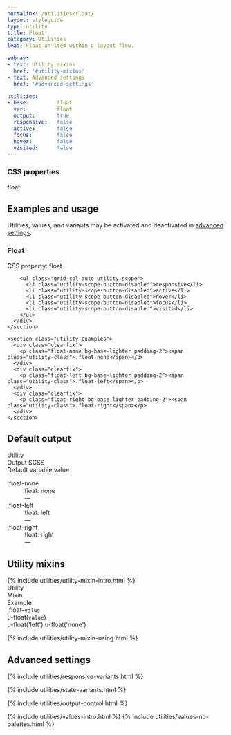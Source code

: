 ```yaml
---
permalink: /utilities/float/
layout: styleguide
type: utility
title: Float
category: Utilities
lead: Float an item within a layout flow.

subnav:
- text: Utility mixins
  href: '#utility-mixins'
- text: Advanced settings
  href: '#advanced-settings'

utilities:
- base:         float
  var:          float
  output:       true
  responsive:   false
  active:       false
  focus:        false
  hover:        false
  visited:      false
---
```


<div class="utilities-properties">
  <h3 class="utilities-property-title">CSS properties</h3>
  <div class="margin-top-1">
    <span class="property utilities-property">float</span>
  </div>
</div>

<section class="utilities-section">

  <div class="grid-row flex-align-center margin-bottom-2">
    <h2 class="grid-col-auto utilities-section-title">Examples and usage</h2>
    <p class="grid-col-fill utilities-section-helper">Utilities, values, and variants may be activated and deactivated in <a href="#advanced-settings" class="text-ink text-no-wrap">advanced settings</a>.</p>
  </div>

  <section class="utility" id="utility-float">
    <section class="utility-title-bar">
      <div class="grid-row flex-align-center">
        <div class="grid-col-fill">
          <h3 class="grid-col-auto utility-title">Float</h3>
          <p class="utility-property">CSS property: <span class="utility-property-code">float</span></p>
        </div>

        <ul class="grid-col-auto utility-scope">
          <li class="utility-scope-button-disabled">responsive</li>
          <li class="utility-scope-button-disabled">active</li>
          <li class="utility-scope-button-disabled">hover</li>
          <li class="utility-scope-button-disabled">focus</li>
          <li class="utility-scope-button-disabled">visited</li>
        </ul>
      </div>
    </section>

    <section class="utility-examples">
      <div class="clearfix">
        <p class="float-none bg-base-lighter padding-2"><span class="utility-class">.float-none</span></p>
      </div>
      <div class="clearfix">
        <p class="float-left bg-base-lighter padding-2"><span class="utility-class">.float-left</span></p>
      </div>
      <div class="clearfix">
        <p class="float-right bg-base-lighter padding-2"><span class="utility-class">.float-right</span></p>
      </div>
    </section>
  </section>
</section>

<section class="utilities-section">
  <h2 class="utilities-section-title">Default output</h2>
  <div class="grid-row font-sans-1 text-bold border-bottom-1px padding-bottom-05 margin-top-2 border-base-light">
    <div class="grid-col-4">Utility</div>
    <div class="grid-col-6">Output SCSS</div>
    <div class="grid-col-2">Default variable value</div>
  </div>
  <dl class="output-list">
    <dt class="output-utility">.float-none</dt>
    <dd class="output-css">float: none</dd>
    <dd class="output-variable">—</dd>
    <dt class="output-utility">.float-left</dt>
    <dd class="output-css">float: left</dd>
    <dd class="output-variable">—</dd>
    <dt class="output-utility">.float-right</dt>
    <dd class="output-css">float: right</dd>
    <dd class="output-variable">—</dd>
  </dl>
</section>

<section id="utility-mixins" class="padding-top-4">
  <h2 class="site-h2 margin-y-0">Utility mixins</h2>
  {% include utilities/utility-mixin-intro.html %}

  <div class="grid-row font-sans-3xs text-bold border-bottom border-base-light padding-bottom-05 margin-top-2 margin-top-3">
    <div class="grid-col-4">Utility</div>
    <div class="grid-col-4">Mixin</div>
    <div class="grid-col-4">Example</div>
  </div>
  <div class="grid-row font-mono-2xs padding-y-1 border-bottom border-base-light">
    <div class="grid-col-4">.float-<code>value</code></div>
    <div class="grid-col-4">u-float(<code>value</code>)</div>
    <div class="grid-col-4">
      <span class="display-block">u-float('left')</span>
      <span class="display-block margin-top-1">u-float('none')</span>
    </div>
  </div>

  {% include utilities/utility-mixin-using.html %}
</section>

<section id="advanced-settings" class="padding-top-4">
<h2 class="site-h2 margin-y-0">Advanced settings</h2>

  {% include utilities/responsive-variants.html %}

  {% include utilities/state-variants.html %}

  {% include utilities/output-control.html %}

  <section class="utilities-section margin-top-6">
    {% include utilities/values-intro.html %}
    {% include utilities/values-no-palettes.html %}
  </section>
</section>
